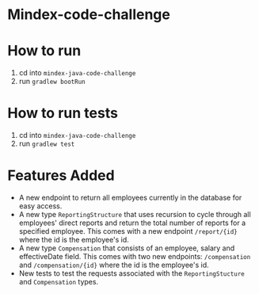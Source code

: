 # Mindex-code-challenge

# How to run
1. cd into `mindex-java-code-challenge`
2. run `gradlew bootRun`

# How to run tests
1. cd into `mindex-java-code-challenge`
2. run `gradlew test`

# Features Added
- A new endpoint to return all employees currently in the database for easy access.
- A new type `ReportingStructure` that uses recursion to cycle through all employees' direct reports and return the total number of reports for a specified employee. This
  comes with a new endpoint `/report/{id}` where the id is the employee's id.
- A new type `Compensation` that consists of an employee, salary and effectiveDate field. This comes with two new endpoints: `/compensation` and `/compensation/{id}` where the
  id is the employee's id.
- New tests to test the requests associated with the `ReportingStucture` and `Compensation` types. 
